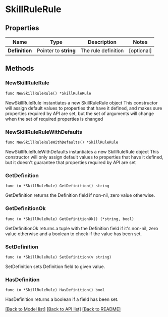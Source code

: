 # SkillRuleRule

## Properties

Name | Type | Description | Notes
------------ | ------------- | ------------- | -------------
**Definition** | Pointer to **string** | The rule definition | [optional]

## Methods

### NewSkillRuleRule

`func NewSkillRuleRule() *SkillRuleRule`

NewSkillRuleRule instantiates a new SkillRuleRule object
This constructor will assign default values to properties that have it defined,
and makes sure properties required by API are set, but the set of arguments
will change when the set of required properties is changed

### NewSkillRuleRuleWithDefaults

`func NewSkillRuleRuleWithDefaults() *SkillRuleRule`

NewSkillRuleRuleWithDefaults instantiates a new SkillRuleRule object
This constructor will only assign default values to properties that have it defined,
but it doesn't guarantee that properties required by API are set

### GetDefinition

`func (o *SkillRuleRule) GetDefinition() string`

GetDefinition returns the Definition field if non-nil, zero value otherwise.

### GetDefinitionOk

`func (o *SkillRuleRule) GetDefinitionOk() (*string, bool)`

GetDefinitionOk returns a tuple with the Definition field if it's non-nil, zero value otherwise
and a boolean to check if the value has been set.

### SetDefinition

`func (o *SkillRuleRule) SetDefinition(v string)`

SetDefinition sets Definition field to given value.

### HasDefinition

`func (o *SkillRuleRule) HasDefinition() bool`

HasDefinition returns a boolean if a field has been set.

[[Back to Model list]](../README.md#documentation-for-models) [[Back to API list]](../README.md#documentation-for-api-endpoints) [[Back to README]](../README.md)
